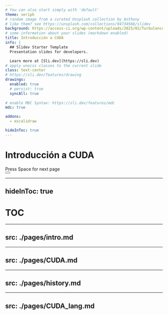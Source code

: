 ```yaml
---
# You can also start simply with 'default'
theme: seriph
# random image from a curated Unsplash collection by Anthony
# like them? see https://unsplash.com/collections/94734566/slidev
background: https://access-ci.org/wp-content/uploads/2025/02/Turbulence-1536x864.jpg
# some information about your slides (markdown enabled)
title: Introducción a CUDA
info: |
  ## Slidev Starter Template
  Presentation slides for developers.

  Learn more at [Sli.dev](https://sli.dev)
# apply unocss classes to the current slide
class: text-center
# https://sli.dev/features/drawing
drawings:
  enabled: true
  # persist: true
  syncAll: true
  
# enable MDC Syntax: https://sli.dev/features/mdc
mdc: true

addons:
  - excalidraw

hideInToc: true
---
```


# Introducción a CUDA

<div @click="$slidev.nav.next" class="mt-12 py-1" hover:bg="white op-10">
  Press Space for next page <carbon:arrow-right />
</div>

<div class="abs-br m-6 text-xl">
  <button @click="$slidev.nav.openInEditor" title="Open in Editor" class="slidev-icon-btn">
    <carbon:edit />
  </button>
  <a href="https://github.com/slidevjs/slidev" target="_blank" class="slidev-icon-btn">
    <carbon:logo-github />
  </a>
</div>

<!--
The last comment block of each slide will be treated as slide notes. It will be visible and editable in Presenter Mode along with the slide. [Read more in the docs](https://sli.dev/guide/syntax.html#notes)
-->

---
hideInToc: true
---

# TOC
<Toc maxDepth="3" />


---
src: ./pages/intro.md
---

---
src: ./pages/CUDA.md
---

---
src: ./pages/history.md
---

---
src: ./pages/CUDA_lang.md
---